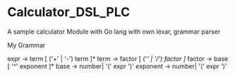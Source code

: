 # Calculator_DSL_PLC
A sample calculator Module with Go lang with own lexar, grammar parser


My Grammar

expr -> term [ ('+' | '-') term ]*
term -> factor [ ('*' | '/') factor ]*
factor -> base [ '^' exponent ]*
base -> number| '(' expr ')'
exponent -> number| '(' expr ')'
